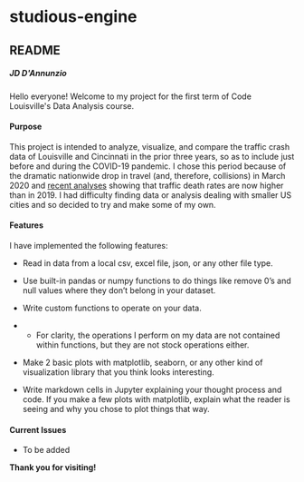 # studious-engine

## README

##### JD D'Annunzio

Hello everyone! Welcome to my project for the first term of Code Louisville's Data Analysis course.

#### Purpose

This project is intended to analyze, visualize, and compare the traffic crash data of Louisville and Cincinnati in the prior three years, so as to include just before and during the COVID-19 pandemic. I chose this period because of the dramatic nationwide drop in travel (and, therefore, collisions) in March 2020 and [recent analyses](https://www.nsc.org/newsroom/nsc-analysis-traffic-is-back-to-prepandemic-levels) showing that traffic death rates are now higher than in 2019. I had difficulty finding data or analysis dealing with smaller US cities and so decided to try and make some of my own.

#### Features

I have implemented the following features:

- Read in data from a local csv, excel file, json, or any other file type.

- Use built-in pandas or numpy functions to do things like remove 0’s and null values where they don’t belong in your dataset.

- Write custom functions to operate on your data.

- - For clarity, the operations I perform on my data are not contained within functions, but they are not stock operations either.

- Make 2 basic plots with matplotlib, seaborn, or any other kind of visualization library that you think looks interesting.

- Write markdown cells in Jupyter explaining your thought process and code. If you make a few plots with matplotlib, explain what the reader is seeing and why you chose to plot things that way.

#### Current Issues

- To be added

**Thank you for visiting!**